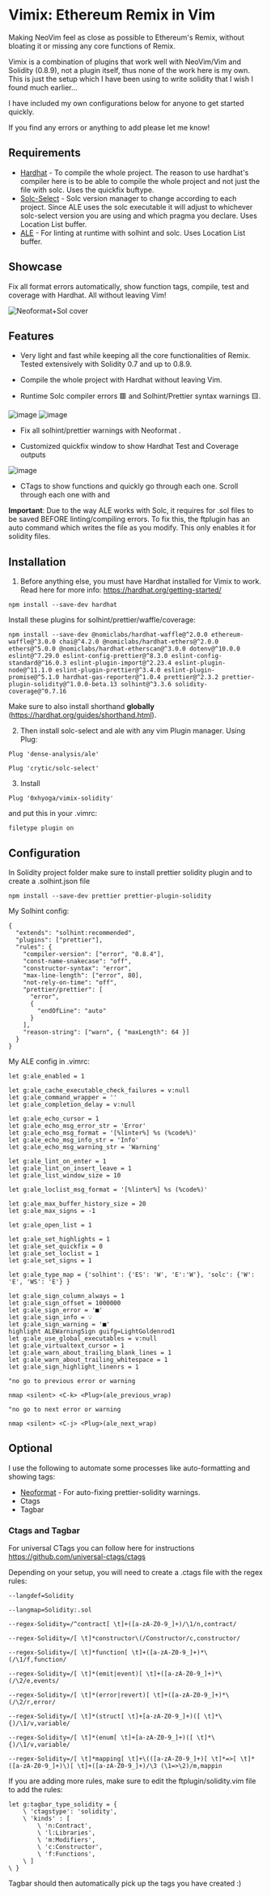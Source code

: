 # Vimix: Ethereum Remix in Vim

Making NeoVim feel as close as possible to Ethereum's Remix, without bloating it or missing any core functions of Remix.

Vimix is a combination of plugins that work well with NeoVim/Vim and Solidity (0.8.9), not a plugin itself, thus none of the work here is my own. This is just the setup which I have been using to write solidity that I wish I found much earlier...

I have included my own configurations below for anyone to get started quickly.

If you find any errors or anything to add please let me know! 

## Requirements

* [Hardhat](https://hardhat.org/) - To compile the whole project. The reason to use hardhat's compiler here is to be able to compile the whole project and not just the file with solc. Uses the quickfix buftype.
* [Solc-Select](https://github.com/crytic/solc-select) - Solc version manager to change according to each project. Since ALE uses the solc executable it will adjust to whichever solc-select version you are using and which pragma you declare. Uses Location List buffer.
* [ALE](https://github.com/dense-analysis/ale/) - For linting at runtime with solhint and solc. Uses Location List buffer.  

## Showcase 

Fix all format errors automatically, show function tags, compile, test and coverage with Hardhat. All without leaving Vim!

![Neoformat+Sol cover](https://user-images.githubusercontent.com/97303883/160896058-9e10f2f0-ef69-417a-b20a-a5214760228f.gif)

## Features

- Very light and fast while keeping all the core functionalities of Remix. Tested extensively with Solidity 0.7 and up to 0.8.9.

- Compile the whole project with Hardhat without leaving Vim.

- Runtime Solc compiler errors 🟥 and Solhint/Prettier syntax warnings 🟨.

![image](https://user-images.githubusercontent.com/97303883/160899340-825e77fa-3bfa-479c-a68e-68b58d394e03.png)
![image](https://user-images.githubusercontent.com/97303883/160895526-93f9706f-b293-49fd-8031-acd4ee4a508e.png)

- Fix all solhint/prettier warnings with Neoformat <C-l>.

- Customized quickfix window to show Hardhat Test and Coverage outputs

![image](https://user-images.githubusercontent.com/97303883/160899744-64b7a33c-41cd-44bf-92c0-e099eef7be77.png)

- CTags to show functions and quickly go through each one. Scroll through each one with <C-b> and <C-n>

**Important**: Due to the way ALE works with Solc, it requires for .sol files to be saved BEFORE linting/compiling errors. To fix this, the ftplugin has an auto command which writes the file as you modify. This only enables it for solidity files.

 
## Installation 

1. Before anything else, you must have Hardhat installed for Vimix to work. Read here for more info: https://hardhat.org/getting-started/

`npm install --save-dev hardhat`
 
 Install these plugins for solhint/prettier/waffle/coverage:

```
npm install --save-dev @nomiclabs/hardhat-waffle@^2.0.0 ethereum-waffle@^3.0.0 chai@^4.2.0 @nomiclabs/hardhat-ethers@^2.0.0 ethers@^5.0.0 @nomiclabs/hardhat-etherscan@^3.0.0 dotenv@^10.0.0 eslint@^7.29.0 eslint-config-prettier@^8.3.0 eslint-config-standard@^16.0.3 eslint-plugin-import@^2.23.4 eslint-plugin-node@^11.1.0 eslint-plugin-prettier@^3.4.0 eslint-plugin-promise@^5.1.0 hardhat-gas-reporter@^1.0.4 prettier@^2.3.2 prettier-plugin-solidity@^1.0.0-beta.13 solhint@^3.3.6 solidity-coverage@^0.7.16
```

Make sure to also install shorthand **globally** (https://hardhat.org/guides/shorthand.html).

2. Then install solc-select and ale with any vim Plugin manager. Using Plug:

```
Plug 'dense-analysis/ale'

Plug 'crytic/solc-select'

```

3. Install 

`Plug '0xhyoga/vimix-solidity'`

and put this in your .vimrc:

`filetype plugin on`


## Configuration

In Solidity project folder make sure to install prettier solidity plugin and to create a .solhint.json file

`npm install --save-dev prettier prettier-plugin-solidity`

My Solhint config:

```
{
  "extends": "solhint:recommended",
  "plugins": ["prettier"],
  "rules": {
    "compiler-version": ["error", "0.8.4"],
    "const-name-snakecase": "off",
    "constructor-syntax": "error",
    "max-line-length": ["error", 80],
    "not-rely-on-time": "off",
    "prettier/prettier": [
      "error",
      {
        "endOfLine": "auto"
      }
    ],
    "reason-string": ["warn", { "maxLength": 64 }]
  }
}
```

My ALE config in .vimrc:

```
let g:ale_enabled = 1

let g:ale_cache_executable_check_failures = v:null
let g:ale_command_wrapper = ''
let g:ale_completion_delay = v:null

let g:ale_echo_cursor = 1
let g:ale_echo_msg_error_str = 'Error'
let g:ale_echo_msg_format = '[%linter%] %s (%code%)'
let g:ale_echo_msg_info_str = 'Info'
let g:ale_echo_msg_warning_str = 'Warning'

let g:ale_lint_on_enter = 1
let g:ale_lint_on_insert_leave = 1
let g:ale_list_window_size = 10

let g:ale_loclist_msg_format = '[%linter%] %s (%code%)'

let g:ale_max_buffer_history_size = 20
let g:ale_max_signs = -1

let g:ale_open_list = 1

let g:ale_set_highlights = 1
let g:ale_set_quickfix = 0
let g:ale_set_loclist = 1
let g:ale_set_signs = 1

let g:ale_type_map = {'solhint': {'ES': 'W', 'E':'W'}, 'solc': {'W': 'E', 'WS': 'E'} }

let g:ale_sign_column_always = 1
let g:ale_sign_offset = 1000000
let g:ale_sign_error = '■'
let g:ale_sign_info = 💡
let g:ale_sign_warning = '■'
highlight ALEWarningSign guifg=LightGoldenrod1
let g:ale_use_global_executables = v:null
let g:ale_virtualtext_cursor = 1
let g:ale_warn_about_trailing_blank_lines = 1
let g:ale_warn_about_trailing_whitespace = 1
let g:ale_sign_highlight_linenrs = 1

"no go to previous error or warning

nmap <silent> <C-k> <Plug>(ale_previous_wrap)

"no go to next error or warning

nmap <silent> <C-j> <Plug>(ale_next_wrap)

```

## Optional

I use the following to automate some processes like auto-formatting and showing tags:

* [Neoformat](https://github.com/sbdchd/neoformat) - For auto-fixing prettier-solidity warnings.
* Ctags
* Tagbar 

### Ctags and Tagbar

For universal CTags you can follow here for instructions https://github.com/universal-ctags/ctags

Depending on your setup, you will need to create a .ctags file with the regex rules:

```
--langdef=Solidity                                                              

--langmap=Solidity:.sol                                                         

--regex-Solidity=/^contract[ \t]+([a-zA-Z0-9_]+)/\1/n,contract/                 

--regex-Solidity=/[ \t]*constructor\(/Constructor/c,constructor/

--regex-Solidity=/[ \t]*function[ \t]+([a-zA-Z0-9_]+)*\(/\1/f,function/

--regex-Solidity=/[ \t]*(emit|event)[ \t]+([a-zA-Z0-9_]+)*\(/\2/e,events/

--regex-Solidity=/[ \t]*(error|revert)[ \t]+([a-zA-Z0-9_]+)*\(/\2/r,error/

--regex-Solidity=/[ \t]*(struct[ \t]+[a-zA-Z0-9_]+)([ \t]*\{)/\1/v,variable/    

--regex-Solidity=/[ \t]*(enum[ \t]+[a-zA-Z0-9_]+)([ \t]*\{)/\1/v,variable/      

--regex-Solidity=/[ \t]*mapping[ \t]+\(([a-zA-Z0-9_]+)[ \t]*=>[ \t]*([a-zA-Z0-9_]+)\)[ \t]+([a-zA-Z0-9_]+)/\3 (\1=>\2)/m,mappin

 ```

If you are adding more rules, make sure to edit the ftplugin/solidity.vim file to add the rules:

```
let g:tagbar_type_solidity = {
    \ 'ctagstype': 'solidity',
    \ 'kinds' : [
        \ 'n:Contract',
        \ 'l:Libraries',
        \ 'm:Modifiers',
        \ 'c:Constructor',
        \ 'f:Functions',
    \ ]
\ }
```
 
 Tagbar should then automatically pick up the tags you have created :)
